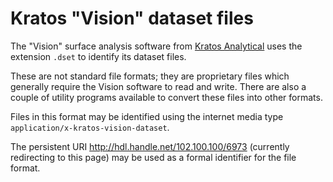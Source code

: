 # Kratos "Vision" dataset files #

The "Vision" surface analysis software from [Kratos Analytical](http://surface.kratos.com/) uses the extension `.dset` to identify its dataset files.

These are not standard file formats; they are proprietary files which generally require the Vision software to read and write. There are also a couple of utility programs available to convert these files into other formats.

Files in this format may be identified using the internet media type `application/x-kratos-vision-dataset`.

The persistent URI http://hdl.handle.net/102.100.100/6973 (currently redirecting to this page) may be used as a formal identifier for the file format.
